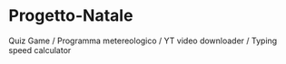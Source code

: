 # Progetto-Natale
Quiz Game / Programma metereologico / YT video downloader / Typing speed calculator
